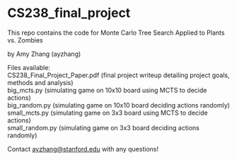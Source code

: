 # CS238_final_project

This repo contains the code for Monte Carlo Tree Search Applied to Plants vs. Zombies

by Amy Zhang (ayzhang)

Files available: \
CS238_Final_Project_Paper.pdf (final project writeup detailing project goals, methods and analysis) \
big_mcts.py (simulating game on 10x10 board using MCTS to decide actions) \
big_random.py (simulating game on 10x10 board deciding actions randomly) \
small_mcts.py (simulating game on 3x3 board using MCTS to decide actions) \
small_random.py (simulating game on 3x3 board deciding actions randomly)

Contact ayzhang@stanford.edu with any questions!
